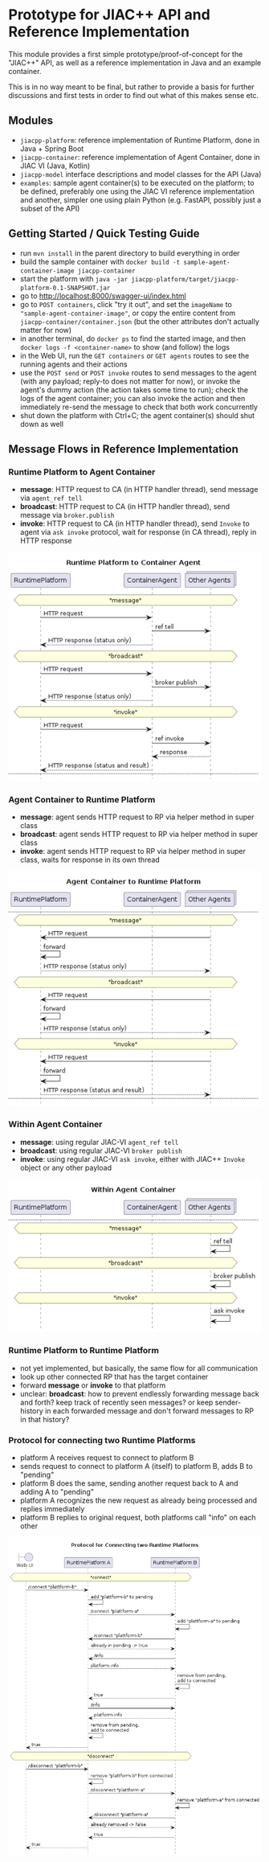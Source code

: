 # Prototype for JIAC++ API and Reference Implementation

This module provides a first simple prototype/proof-of-concept for the "JIAC++" API,
as well as a reference implementation in Java and an example container.

This is in no way meant to be final, but rather to provide a basis for further discussions
and first tests in order to find out what of this makes sense etc.


## Modules

* `jiacpp-platform`: reference implementation of Runtime Platform, done in Java + Spring Boot
* `jiacpp-container`: reference implementation of Agent Container, done in JIAC VI (Java, Kotlin)
* `jiacpp-model` interface descriptions and model classes for the API (Java)
* `examples`: sample agent container(s) to be executed on the platform; to be defined, preferably one using the JIAC VI reference implementation and another, simpler one using plain Python (e.g. FastAPI, possibly just a subset of the API)


## Getting Started / Quick Testing Guide

* run `mvn install` in the parent directory to build everything in order
* build the sample container with `docker build -t sample-agent-container-image jiacpp-container`
* start the platform with `java -jar jiacpp-platform/target/jiacpp-platform-0.1-SNAPSHOT.jar`
* go to <http://localhost:8000/swagger-ui/index.html>
* go to `POST containers`, click "try it out", and set the `imageName` to `"sample-agent-container-image"`, or copy the entire content from `jiacpp-container/container.json` (but the other attributes don't actually matter for now)
* in another terminal, do `docker ps` to find the started image, and then `docker logs -f <container-name>` to show (and follow) the logs
* in the Web UI, run the `GET containers` or `GET agents` routes to see the running agents and their actions
* use the `POST send` or `POST invoke` routes to send messages to the agent (with any payload; reply-to does not matter for now), or invoke the agent's dummy action (the action takes some time to run); check the logs of the agent container; you can also invoke the action and then immediately re-send the message to check that both work concurrently
* shut down the platform with Ctrl+C; the agent container(s) should shut down as well


## Message Flows in Reference Implementation

### Runtime Platform to Agent Container

* **message**: HTTP request to CA (in HTTP handler thread), send message via `agent_ref tell`
* **broadcast**: HTTP request to CA (in HTTP handler thread), send message via `broker.publish`
* **invoke**: HTTP request to CA (in HTTP handler thread), send `Invoke` to agent via `ask invoke` protocol, wait for response (in CA thread), reply in HTTP response

![RP-CA Interactions](doc/messages-rp-ca.png)

### Agent Container to Runtime Platform

* **message**: agent sends HTTP request to RP via helper method in super class
* **broadcast**: agent sends HTTP request to RP via helper method in super class
* **invoke**: agent sends HTTP request to RP via helper method in super class, waits for response in its own thread

![CA-RP Interactions](doc/messages-ca-rp.png)

### Within Agent Container

* **message**: using regular JIAC-VI `agent_ref tell`
* **broadcast**: using regular JIAC-VI `broker publish`
* **invoke**: using regular JIAC-VI `ask invoke`, either with JIAC++ `Invoke` object or any other payload

![Internal Interactions](doc/messages-internal.png)

### Runtime Platform to Runtime Platform 

* not yet implemented, but basically, the same flow for all communication
* look up other connected RP that has the target container
* forward **message** or **invoke** to that platform
* unclear: **broadcast**: how to prevent endlessly forwarding message back and forth? keep track of recently seen messages? or keep sender-history in each forwarded message and don't forward messages to RP in that history?

### Protocol for connecting two Runtime Platforms

* platform A receives request to connect to platform B
* sends request to connect to platform A (itself) to platform B, adds B to "pending"
* platform B does the same, sending another request back to A and adding A to "pending"
* platform A recognizes the new request as already being processed and replies immediately
* platform B replies to original request, both platforms call "info" on each other

![Platform Connection Protocol](doc/connect-platform.png)

